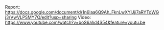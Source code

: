 
Report: https://docs.google.com/document/d/1n6Iaa6Q9Ah_FknLwXYlJji7aRYTdWGj3rVwVLPSMY7Q/edit?usp=sharing
Video: https://www.youtube.com/watch?v=boS6ahd4S54&feature=youtu.be
